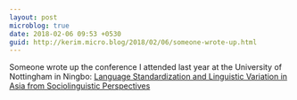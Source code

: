 ```yaml
---
layout: post
microblog: true
date: 2018-02-06 09:53 +0530
guid: http://kerim.micro.blog/2018/02/06/someone-wrote-up.html
---
```

Someone wrote up the conference I attended last year at the University of Nottingham in Ningbo: [Language Standardization and Linguistic Variation in Asia from Sociolinguistic Perspectives](http://www.languageonthemove.com/debating-language-standardization/)
